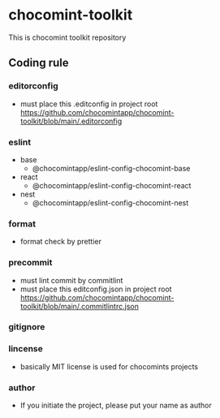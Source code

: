 # chocomint-toolkit

This is chocomint toolkit repository

## Coding rule

### editorconfig

- must place this .editconfig in project root
  https://github.com/chocomintapp/chocomint-toolkit/blob/main/.editorconfig

### eslint

- base
  - @chocomintapp/eslint-config-chocomint-base
- react
  - @chocomintapp/eslint-config-chocomint-react
- nest
  - @chocomintapp/eslint-config-chocomint-nest

### format

- format check by prettier

### precommit

- must lint commit by commitlint
- must place this editconfig.json in project root
  https://github.com/chocomintapp/chocomint-toolkit/blob/main/.commitlintrc.json

### gitignore

### lincense

- basically MIT license is used for chocomints projects

### author

- If you initiate the project, please put your name as author
